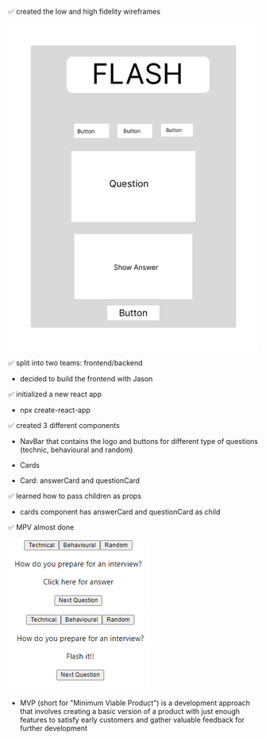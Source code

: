 ✅ created the low and high fidelity wireframes

<img src="../Screenshots/flashLow.png"/>

✅ split into two teams: frontend/backend

- decided to build the frontend with Jason

✅ initialized a new react app

- npx create-react-app

✅ created 3 different components

- NavBar that contains the logo and buttons for different type of questions (technic, behavioural and random)

- Cards

- Card: answerCard and questionCard

✅ learned how to pass children as props

- cards component has answerCard and questionCard as child 

✅ MPV almost done

<img src="../Screenshots/flashMVP.png"/>

<img src="../Screenshots/flashMVP1.png"/>

- MVP (short for "Minimum Viable Product") is a development approach that involves creating a basic version of a product with just enough features to satisfy early customers and gather valuable feedback for further development